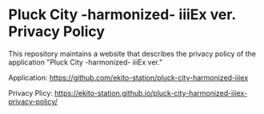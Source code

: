 # Pluck City -harmonized- iiiEx ver. Privacy Policy
This repository maintains a website that describes the privacy policy of the application "Pluck City -harmonized- iiiEx  ver."

Application: https://github.com/ekito-station/pluck-city-harmonized-iiiex

Privacy Plicy: https://ekito-station.github.io/pluck-city-harmonized-iiiex-privacy-policy/
